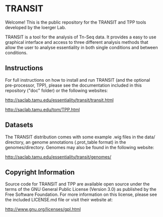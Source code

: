 # TRANSIT

Welcome! This is the public repository for the TRANSIT and TPP tools developed by the Ioerger Lab.

TRANSIT is a tool for the analysis of Tn-Seq data. It provides a easy to use graphical interface and access to three different analysis methods that allow the user to analyse essentiality in both single conditions and between conditions.


## Instructions

For full instructions on how to install and run TRANSIT (and the optional pre-processor, TPP), please see the documentation included in this repository ("doc" folder) or the following websites:


http://saclab.tamu.edu/essentiality/transit/transit.html

http://saclab.tamu.edu/tom/TPP.html


## Datasets

The TRANSIT distribution comes with some example .wig files in the data/ directory, an genome annotations (.prot_table format) in the genomes/directory. Genomes may also be found in the following website:

http://saclab.tamu.edu/essentiality/transit/genomes/


## Copyright Information

Source code for TRANSIT and TPP are available open source under the terms of the GNU General Public License (Version 3.0) as published by the Free Software Foundation. For more information on this license, please see the included LICENSE.md file or visit their website at:

http://www.gnu.org/licenses/gpl.html



